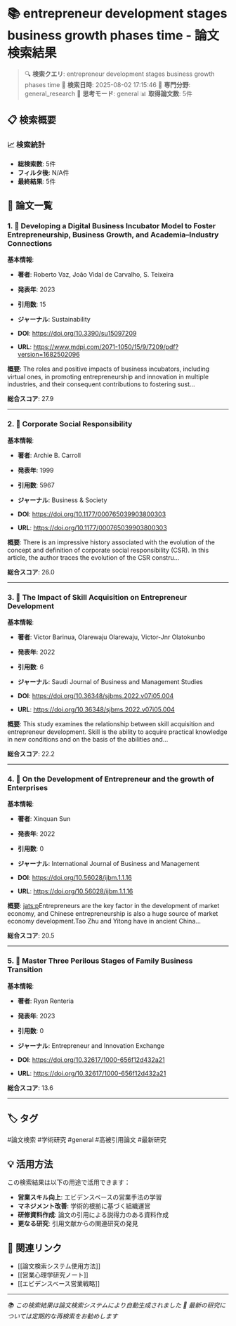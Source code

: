 # 📚 entrepreneur development stages business growth phases time - 論文検索結果

> 🔍 **検索クエリ**: entrepreneur development stages business growth phases time
> 📅 **検索日時**: 2025-08-02 17:15:46
> 🎯 **専門分野**: general_research
> 🧠 **思考モード**: general
> 📊 **取得論文数**: 5件

## 📋 検索概要

### 📈 検索統計
- **総検索数**: 5件
- **フィルタ後**: N/A件
- **最終結果**: 5件

## 📄 論文一覧

### 1. 📄 Developing a Digital Business Incubator Model to Foster Entrepreneurship, Business Growth, and Academia–Industry Connections

**基本情報**:
- **著者**: Roberto Vaz, João Vidal de Carvalho, S. Teixeira
- **発表年**: 2023
- **引用数**: 15
- **ジャーナル**: Sustainability

- **DOI**: https://doi.org/10.3390/su15097209
- **URL**: https://www.mdpi.com/2071-1050/15/9/7209/pdf?version=1682502096

**概要**: The roles and positive impacts of business incubators, including virtual ones, in promoting entrepreneurship and innovation in multiple industries, and their consequent contributions to fostering sust...

**総合スコア**: 27.9

---

### 2. 📄 Corporate Social Responsibility

**基本情報**:
- **著者**: Archie B. Carroll
- **発表年**: 1999
- **引用数**: 5967
- **ジャーナル**: Business & Society

- **DOI**: https://doi.org/10.1177/000765039903800303
- **URL**: https://doi.org/10.1177/000765039903800303

**概要**: There is an impressive history associated with the evolution of the concept and definition of corporate social responsibility (CSR). In this article, the author traces the evolution of the CSR constru...

**総合スコア**: 26.0

---

### 3. 📄 The Impact of Skill Acquisition on Entrepreneur Development

**基本情報**:
- **著者**: Victor Barinua, Olarewaju Olarewaju, Victor-Jnr Olatokunbo
- **発表年**: 2022
- **引用数**: 6
- **ジャーナル**: Saudi Journal of Business and Management Studies

- **DOI**: https://doi.org/10.36348/sjbms.2022.v07i05.004
- **URL**: https://doi.org/10.36348/sjbms.2022.v07i05.004

**概要**: This study examines the relationship between skill acquisition and entrepreneur development. Skill is the ability to acquire practical knowledge in new conditions and on the basis of the abilities and...

**総合スコア**: 22.2

---

### 4. 📄 On the Development of Entrepreneur and the growth of Enterprises

**基本情報**:
- **著者**: Xinquan Sun
- **発表年**: 2022
- **引用数**: 0
- **ジャーナル**: International Journal of Business and Management

- **DOI**: https://doi.org/10.56028/ijbm.1.1.16
- **URL**: https://doi.org/10.56028/ijbm.1.1.16

**概要**: <jats:p>Entrepreneurs are the key factor in the development of market economy, and Chinese entrepreneurship is also a huge source of market economy development.Tao Zhu and Yitong have in ancient China...

**総合スコア**: 20.5

---

### 5. 📄 Master Three Perilous Stages of Family Business Transition

**基本情報**:
- **著者**: Ryan Renteria
- **発表年**: 2023
- **引用数**: 0
- **ジャーナル**: Entrepreneur and Innovation Exchange

- **DOI**: https://doi.org/10.32617/1000-656f12d432a21
- **URL**: https://doi.org/10.32617/1000-656f12d432a21

**総合スコア**: 13.6

---


## 🏷️ タグ

#論文検索 #学術研究 #general #高被引用論文 #最新研究

## 💡 活用方法

この検索結果は以下の用途で活用できます：

- **営業スキル向上**: エビデンスベースの営業手法の学習
- **マネジメント改善**: 学術的根拠に基づく組織運営
- **研修資料作成**: 論文の引用による説得力のある資料作成
- **更なる研究**: 引用文献からの関連研究の発見

## 🔗 関連リンク

- [[論文検索システム使用方法]]
- [[営業心理学研究ノート]]
- [[エビデンスベース営業戦略]]

---

*📚 この検索結果は論文検索システムにより自動生成されました*
*🔄 最新の研究については定期的な再検索をお勧めします*
